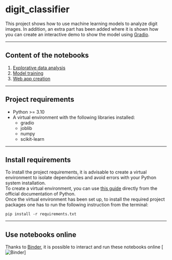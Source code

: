 # digit_classifier

This project shows how to use machine learning models to analyze digit images. In addition, an extra part has been added where it is shown how you can create an interactive demo to show the model using [Gradio](https://github.com/gradio-app/gradio).  

---
## Content of the notebooks
1. [Explorative data analysis](https://github.com/ginoferretti/digit_classifier/blob/main/01.explorative_data_analysis.ipynb)
2. [Model training](https://github.com/ginoferretti/digit_classifier/blob/main/02.train_model.ipynb)
3. [Web app creation](https://github.com/ginoferretti/digit_classifier/blob/main/03.web_app.py)

---

## Project requirements
* Python >= 3.10
* A virtual environment with the following libraries installed:
    * gradio
    * joblib
    * numpy
    * scikit-learn
---

## Install requirements
To install the project requirements, it is advisable to create a virtual environment to isolate dependencies and avoid errors with your Python system installation.  
To create a virtual environment, you can use [this guide](https://packaging.python.org/guides/installing-using-pip-and-virtual-environments/) directly from the official documentation of Python.  
Once the virtual environment has been set up, to install the required project packages one has to run the following instruction from the terminal:
```shell
pip install -r requirements.txt
```
---

## Use notebooks online
Thanks to [Binder](https://mybinder.org/), it is possible to interact and run these notebooks online
[![Binder](https://mybinder.org/badge_logo.svg)]